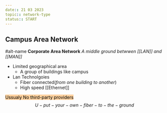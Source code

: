 ```yaml
---
date:: 21 03 2023
topic:: network-type
status:: START
---
```

## Campus Area Network

#alt-name **Corporate Area Network**
*A middle ground betwwen [[LAN]] and [[MAN]]*
$$ $$ 
- Limited geographical area
	- A group of buildings like campus
- Lan Technolgoies 
	- Fiber connected(*from one building to another*)
	- High speed [[Ethernet]]

<mark style="background: #FFB86CA6;">Ussualy No third-party providers</mark>
$$ U-put-your-own-fiber-to-the-ground $$